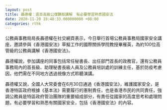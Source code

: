 ```yaml
---
layout: post
title: 聶德權：逾百高級公僕聽取講解　有必要學習熟悉國安法
date: 2020-11-20 19:48:33.000000000 +08:00
categories: rthk
---
```


公務員事務局局長聶德權在社交網頁表示，今日舉行首場公務員事務局國家安全講座，邀請參與《香港國安法》草擬工作的國際關係學院教授畢雁英，為約100位高管級的公務員講解《香港國安法》。

聶德權說，參加講座的同事包括常任秘書長、出任部門首長的政務官，還有公務員事務局內的首長級、助理秘書長級人員及公務員培訓處的訓練主任，基於防疫考慮因，他們需在不同地方透過視像方式聆聽演講。

聶德權又說，全國人大常委會在6月30日通過《香港國安法》，維護國家安全，是香港特區政府根據《基本法》需要履行的憲制責任，也是香港市民的共同責任，強調公務員是特區政府管治團隊的重要組成部分，有責任從國家的高度思考和處理問題，有必要學習和熟悉有關國家安全，包括《香港國安法》的內容。
